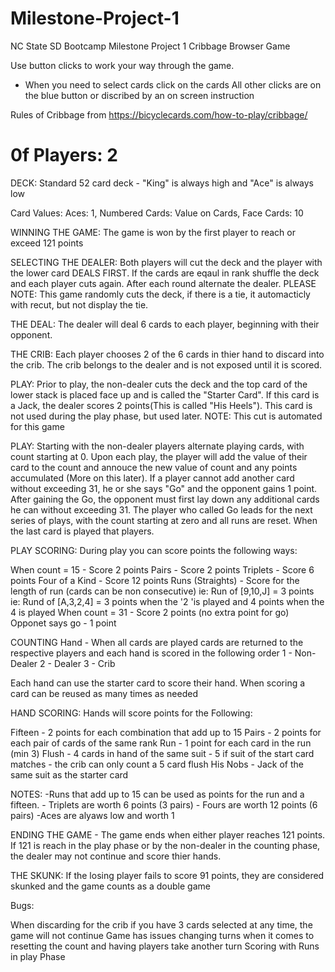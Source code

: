 # Milestone-Project-1
NC State SD Bootcamp Milestone Project 1
Cribbage Browser Game

Use button clicks to work your way through the game.  
  - When you need to select cards click on the cards
  All other clicks are on the blue button or discribed by an on screen instruction

Rules of Cribbage 
from https://bicyclecards.com/how-to-play/cribbage/

# 0f Players: 2

DECK: Standard 52 card deck - "King" is always high and "Ace" is always low

Card Values: Aces: 1, Numbered Cards: Value on Cards, Face Cards: 10


WINNING THE GAME: The game is won by the first player to reach or exceed 121 points

SELECTING THE DEALER: Both players will cut the deck and the player with the lower card DEALS FIRST.  If the cards are eqaul in rank shuffle the deck and each player cuts again.  After each round alternate the dealer.
PLEASE NOTE: This game randomly cuts the deck, if there is a tie, it automacticly with recut, but not display the tie.

THE DEAL: The dealer will deal 6 cards to each player, beginning with their opponent.

THE CRIB: Each player chooses 2 of the 6 cards in thier hand to discard into the crib.  The crib belongs to the dealer and is not exposed until it is scored.

PLAY: Prior to play, the non-dealer cuts the deck and the top card of the lower stack is placed face up and is called the "Starter Card".  If this card is a Jack, the dealer scores 2 points(This is called "His Heels").  This card is not used during the play phase, but used later.
NOTE: This cut is automated for this game

PLAY: Starting with the non-dealer players alternate playing cards, with count starting at 0.  Upon each play, the player will add the value of their card to the count and annouce the new value of count and any points accumulated (More on this later).  If a player cannot add another card without exceeding 31, he or she says "Go" and the opponent gains 1 point. After gaining the Go, the opponent must first lay down any additional cards he can without exceeding 31.  The player who called Go leads for the next series of plays, with the count starting at zero and all runs are reset.  When the last card is played that players.

PLAY SCORING: During play you can score points the following ways:

When count = 15 - Score 2 points
Pairs - Score 2 points
Triplets - Score 6 points
Four of a Kind - Score 12 points
Runs (Straights) - Score for the length of run (cards can be non consecutive)
    ie: Run of [9,10,J] = 3 points
    ie: Rund of [A,3,2,4] = 3 points when the '2 'is played and 4 points when the 4 is played
When count  = 31 - Score 2 points (no extra point for go)
Opponet says go - 1 point 

COUNTING Hand - 
When all cards are played cards are returned to the respective players and each hand is scored in the following order
1 - Non-Dealer
2 - Dealer
3 - Crib

Each hand can use the starter card to score their hand.  When scoring a card can be reused as many times as needed 

HAND SCORING:
Hands will score points for the Following:

Fifteen - 2 points for each combination that add up to 15
Pairs - 2 points for each pair of cards of the same rank
Run - 1 point for each card in the run (min 3)
Flush - 4 cards in hand of the same suit 
     - 5 if suit of the start card matches 
     - the crib can only count a 5 card flush
His Nobs - Jack of the same suit as the starter card

NOTES: 
    -Runs that add up to 15 can be used as points for the run and a fifteen.
    - Triplets are worth 6 points (3 pairs)
    - Fours are worth 12 points (6 pairs)
    -Aces are alyaws low and worth 1

ENDING THE GAME - The game ends when either player reaches 121 points.   If 121  is reach in the play phase or by the non-dealer in the counting phase, the dealer may not continue and score thier hands.  

THE SKUNK: If the losing player fails to score 91 points, they are considered skunked  and the game counts as a double game


Bugs: 

When discarding for the crib if you have 3 cards selected at any time, the game will not continue
Game has issues changing turns when it comes to resetting the count and having players take another turn
Scoring with Runs in play Phase

